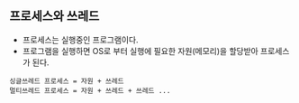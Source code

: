 ## 프로세스와 쓰레드
  - 프로세스는 실행중인 프로그램이다.
  - 프로그램을 실행하면 OS로 부터 실행에 필요한 자원(메모리)을 할당받아 프로세스가 된다.
  ```
  싱글쓰레드 프로세스 = 자원 + 쓰레드
  멀티쓰레드 프로세스 = 자원 + 쓰레드 + 쓰레드 ...
  ```
  
